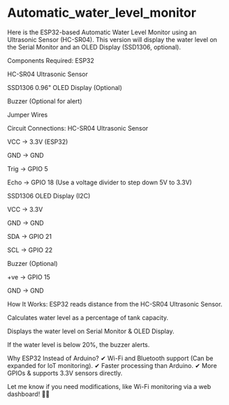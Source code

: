 # Automatic_water_level_monitor
Here is the ESP32-based Automatic Water Level Monitor using an Ultrasonic Sensor (HC-SR04). This version will display the water level on the Serial Monitor and an OLED Display (SSD1306, optional).

Components Required:
ESP32

HC-SR04 Ultrasonic Sensor

SSD1306 0.96" OLED Display (Optional)

Buzzer (Optional for alert)

Jumper Wires

Circuit Connections:
HC-SR04 Ultrasonic Sensor

VCC → 3.3V (ESP32)

GND → GND

Trig → GPIO 5

Echo → GPIO 18 (Use a voltage divider to step down 5V to 3.3V)

SSD1306 OLED Display (I2C)

VCC → 3.3V

GND → GND

SDA → GPIO 21

SCL → GPIO 22

Buzzer (Optional)

+ve → GPIO 15

GND → GND

How It Works:
ESP32 reads distance from the HC-SR04 Ultrasonic Sensor.

Calculates water level as a percentage of tank capacity.

Displays the water level on Serial Monitor & OLED Display.

If the water level is below 20%, the buzzer alerts.

Why ESP32 Instead of Arduino?
✔ Wi-Fi and Bluetooth support (Can be expanded for IoT monitoring).
✔ Faster processing than Arduino.
✔ More GPIOs & supports 3.3V sensors directly.

Let me know if you need modifications, like Wi-Fi monitoring via a web dashboard! 🚀💧
